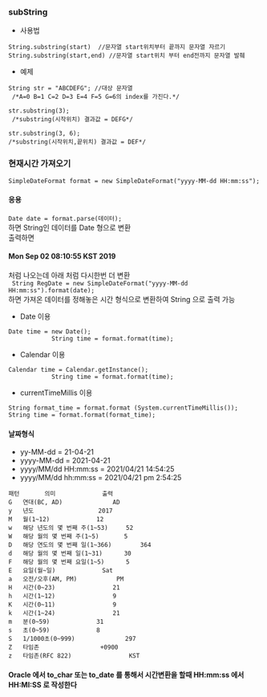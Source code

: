 ### subString
* 사용법 
```
String.substring(start)  //문자열 start위치부터 끝까지 문자열 자르기 
String.substring(start,end) //문자열 start위치 부터 end전까지 문자열 발췌 
```
* 예제
```
String str = "ABCDEFG"; //대상 문자열
 /*A=0 B=1 C=2 D=3 E=4 F=5 G=6의 index를 가진다.*/

str.substring(3);
 /*substring(시작위치) 결과값 = DEFG*/ 

str.substring(3, 6); 
/*substring(시작위치,끝위치) 결과값 = DEF*/
```

### 현재시간 가져오기

```
SimpleDateFormat format = new SimpleDateFormat("yyyy-MM-dd HH:mm:ss");
```
#### 응용
`Date date = format.parse(데이터);`     
하면 String인 데이터를 Date 형으로 변환    
출력하면      
#### Mon Sep 02 08:10:55 KST 2019      
처럼 나오는데 아래 처럼 다시한번 더 변환     
` String RegDate = new SimpleDateFormat("yyyy-MM-dd HH:mm:ss").format(date);`      
하면 가져온 데이터를 정해놓은 시간 형식으로 변환하여 String 으로 출력 가능


* Date 이용
```
Date time = new Date();
			String time = format.format(time);
```
* Calendar 이용
```
Calendar time = Calendar.getInstance();
			String time = format.format(time);
```
			
* currentTimeMillis 이용
```
String format_time = format.format (System.currentTimeMillis());
String time = format.format(format_time);
```

#### 날짜형식
* yy-MM-dd = 21-04-21
* yyyy-MM-dd = 2021-04-21
* yyyy/MM/dd HH:mm:ss = 2021/04/21 14:54:25
* yyyy/MM/dd hh:mm:ss = 2021/04/21 pm 2:54:25


```
패턴 		 의미				출력
G	연대(BC, AD)				AD
y	년도					2017
M	월(1~12)				12
w	해당 년도의 몇 번째 주(1~53)		52
W	해당 월의 몇 번째 주(1~5)		5
D	해당 연도의 몇 번째 일(1~366)		364
d	해당 월의 몇 번째 일(1~31)		30
F	해당 월의 몇 번째 요일(1~5)		5
E	요일(월~일)				Sat
a	오전/오후(AM, PM)			PM
H	시간(0~23)				21
h	시간(1~12)				9
K	시간(0~11)				9
k	시간(1~24)				21
m	분(0~59)				31
s	초(0~59)				8
S	1/1000초(0~999)				297
Z	타임존					+0900
z	타임존(RFC 822)				KST
```

#### Oracle 에서 to_char 또는 to_date 를 통해서 시간변환을 할때 HH:mm:ss 에서 HH:MI:SS 로 작성한다
